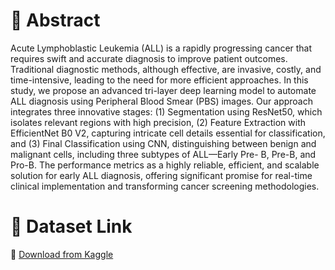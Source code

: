 # 📌 Abstract
Acute Lymphoblastic Leukemia (ALL) is a rapidly progressing cancer that requires swift and accurate diagnosis to improve patient 
outcomes. Traditional diagnostic methods, although effective, are invasive, costly, and time-intensive, leading to the need for more 
efficient approaches. In this study, we propose an advanced tri-layer deep learning model to automate ALL diagnosis using Peripheral 
Blood Smear (PBS) images. Our approach integrates three innovative stages: (1) Segmentation using ResNet50, which isolates relevant 
regions with high precision, (2) Feature Extraction with EfficientNet B0 V2, capturing intricate cell details essential for classification, 
and (3) Final Classification using CNN, distinguishing between benign and malignant cells, including three subtypes of ALL—Early 
Pre- B, Pre-B, and Pro-B. The performance metrics as a highly reliable, efficient, and scalable solution for early ALL diagnosis, 
offering significant promise for real-time clinical implementation and transforming cancer screening methodologies.

# 🔗 Dataset Link  
📌 [Download from Kaggle](https://www.kaggle.com/datasets/mehradaria/leukemia)  


